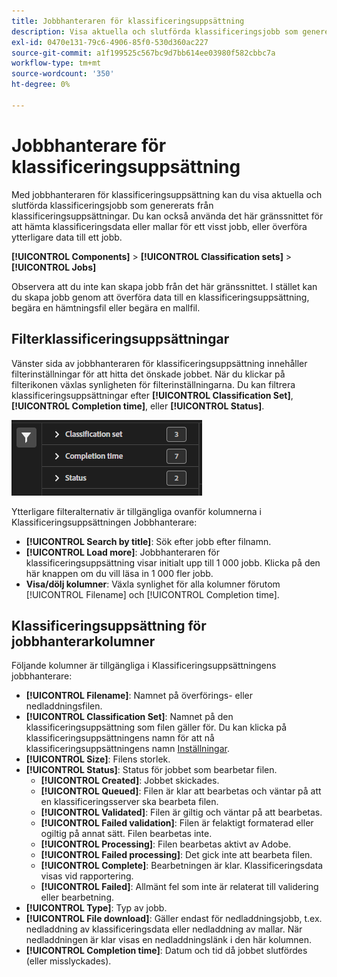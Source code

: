 ```yaml
---
title: Jobbhanteraren för klassificeringsuppsättning
description: Visa aktuella och slutförda klassificeringsjobb som genererats från Klassificeringsuppsättningar.
exl-id: 0470e131-79c6-4906-85f0-530d360ac227
source-git-commit: a1f199525c567bc9d7bb614ee03980f582cbbc7a
workflow-type: tm+mt
source-wordcount: '350'
ht-degree: 0%

---
```


# Jobbhanterare för klassificeringsuppsättning

Med jobbhanteraren för klassificeringsuppsättning kan du visa aktuella och slutförda klassificeringsjobb som genererats från klassificeringsuppsättningar. Du kan också använda det här gränssnittet för att hämta klassificeringsdata eller mallar för ett visst jobb, eller överföra ytterligare data till ett jobb.

**[!UICONTROL Components]** > **[!UICONTROL Classification sets]** > **[!UICONTROL Jobs]**

Observera att du inte kan skapa jobb från det här gränssnittet. I stället kan du skapa jobb genom att överföra data till en klassificeringsuppsättning, begära en hämtningsfil eller begära en mallfil.

## Filterklassificeringsuppsättningar

Vänster sida av jobbhanteraren för klassificeringsuppsättning innehåller filterinställningar för att hitta det önskade jobbet. När du klickar på filterikonen växlas synligheten för filterinställningarna. Du kan filtrera klassificeringsuppsättningar efter **[!UICONTROL Classification Set]**, **[!UICONTROL Completion time]**, eller **[!UICONTROL Status]**.

![Jobbfilter för klassificeringsuppsättning](../assets/classification-set-job-filters.png)

Ytterligare filteralternativ är tillgängliga ovanför kolumnerna i Klassificeringsuppsättningen Jobbhanterare:

* **[!UICONTROL Search by title]**: Sök efter jobb efter filnamn.
* **[!UICONTROL Load more]**: Jobbhanteraren för klassificeringsuppsättning visar initialt upp till 1 000 jobb. Klicka på den här knappen om du vill läsa in 1 000 fler jobb.
* **Visa/dölj kolumner**: Växla synlighet för alla kolumner förutom [!UICONTROL Filename] och [!UICONTROL Completion time].

## Klassificeringsuppsättning för jobbhanterarkolumner

Följande kolumner är tillgängliga i Klassificeringsuppsättningens jobbhanterare:

* **[!UICONTROL Filename]**: Namnet på överförings- eller nedladdningsfilen.
* **[!UICONTROL Classification Set]**: Namnet på den klassificeringsuppsättning som filen gäller för. Du kan klicka på klassificeringsuppsättningens namn för att nå klassificeringsuppsättningens namn [Inställningar](settings.md).
* **[!UICONTROL Size]**: Filens storlek.
* **[!UICONTROL Status]**: Status för jobbet som bearbetar filen.
   * **[!UICONTROL Created]**: Jobbet skickades.
   * **[!UICONTROL Queued]**: Filen är klar att bearbetas och väntar på att en klassificeringsserver ska bearbeta filen.
   * **[!UICONTROL Validated]**: Filen är giltig och väntar på att bearbetas.
   * **[!UICONTROL Failed validation]**: Filen är felaktigt formaterad eller ogiltig på annat sätt. Filen bearbetas inte.
   * **[!UICONTROL Processing]**: Filen bearbetas aktivt av Adobe.
   * **[!UICONTROL Failed processing]**: Det gick inte att bearbeta filen.
   * **[!UICONTROL Complete]**: Bearbetningen är klar. Klassificeringsdata visas vid rapportering.
   * **[!UICONTROL Failed]**: Allmänt fel som inte är relaterat till validering eller bearbetning.
* **[!UICONTROL Type]**: Typ av jobb.
* **[!UICONTROL File download]**: Gäller endast för nedladdningsjobb, t.ex. nedladdning av klassificeringsdata eller nedladdning av mallar. När nedladdningen är klar visas en nedladdningslänk i den här kolumnen.
* **[!UICONTROL Completion time]**: Datum och tid då jobbet slutfördes (eller misslyckades).
